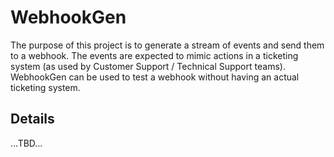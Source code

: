 # WebhookGen

The purpose of this project is to generate a stream of events and send them to a webhook.  The events are expected to mimic actions in a ticketing system (as used by Customer Support / Technical Support teams).  WebhookGen can be used to test a webhook without having an actual ticketing system.

## Details

…TBD…
